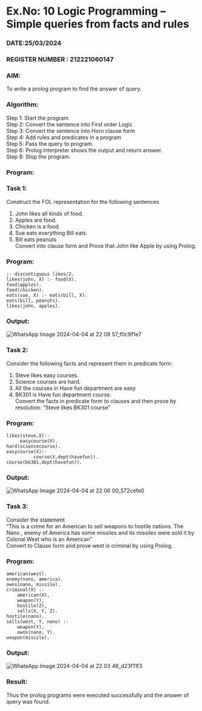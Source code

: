 # Ex.No: 10  Logic Programming –  Simple queries from facts and rules
### DATE:25/03/2024                                                                            
### REGISTER NUMBER : 212221060147
### AIM: 
To write a prolog program to find the answer of query. 
###  Algorithm:
 Step 1: Start the program <br> 
 Step 2: Convert the sentence into First order Logic  <br> 
 Step 3:  Convert the sentence into Horn clause form  <br> 
 Step 4: Add rules and predicates in a program   <br> 
 Step 5:  Pass the query to program. <br> 
 Step 6: Prolog interpreter shows the output and return answer. <br> 
 Step 8:  Stop the program.
### Program:
### Task 1:
Construct the FOL representation for the following sentences <br> 
1.	John likes all kinds of food.  <br> 
2.	Apples are food.  <br> 
3.	Chicken is a food.  <br> 
4.	Sue eats everything Bill eats. <br> 
5.	 Bill eats peanuts  <br> 
   Convert into clause form and Prove that John like Apple by using Prolog. <br> 
### Program:
```
:- discontiguous likes/2.
likes(john, X) :- food(X).
food(apples).
food(chicken).
eats(sue, X) :- eats(bill, X).
eats(bill, peanuts).
likes(john, apples).
```


### Output:
![WhatsApp Image 2024-04-04 at 22 08 57_f0c9f1e7](https://github.com/DrUmaRaniV/AI_Lab_2023-24/assets/166032806/d3a8642f-9011-4b58-b5c1-48c4c029622f)


### Task 2:
Consider the following facts and represent them in predicate form: <br>              
1.	Steve likes easy courses. <br> 
2.	Science courses are hard. <br> 
3. All the courses in Have fun department are easy <br> 
4. BK301 is Have fun department course.<br> 
Convert the facts in predicate form to clauses and then prove by resolution: “Steve likes BK301 course”<br> 

### Program:
```
likes(steve,X):-
     easycourse(X).
hard(sciencecourse).
easycourse(X):-
          course(X,dept(havefun)).
course(bk301,dept(havefun)).
```


### Output:
![WhatsApp Image 2024-04-04 at 22 06 00_572cefe0](https://github.com/DrUmaRaniV/AI_Lab_2023-24/assets/166032806/5877cae2-77e5-4dcb-8d4d-63f7006e3a9a)


### Task 3:
Consider the statement <br> 
“This is a crime for an American to sell weapons to hostile nations. The Nano , enemy of America has some missiles and its missiles were sold it by Colonal West who is an American” <br> 
Convert to Clause form and prove west is criminal by using Prolog.<br> 
### Program:
```
american(west).
enemy(nano, america).
owns(nano, missile).
criminal(X) :-
    american(X),
    weapon(Y),
    hostile(Z),
    sells(X, Y, Z).
hostile(nano).
sells(west, Y, nano) :-
    weapon(Y),
    owns(nano, Y).
weapon(missile).
```


### Output:
![WhatsApp Image 2024-04-04 at 22 03 48_d23f11f3](https://github.com/DrUmaRaniV/AI_Lab_2023-24/assets/166032806/0b69647a-b177-4048-8b96-09eb65456328)

### Result:
Thus the prolog programs were executed successfully and the answer of query was found.
